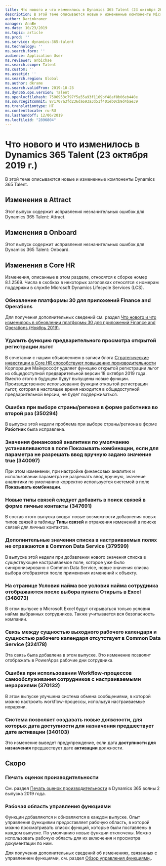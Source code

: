 ```yaml
---
title: Что нового и что изменилось в Dynamics 365 Talent (23 октября 2019 г.)
description: В этой теме описываются новые и измененные компоненты Microsoft Dynamics 365 Talent.
author: Darinkramer
manager: AnnBe
ms.date: 10/23/2019
ms.topic: article
ms.prod: ''
ms.service: dynamics-365-talent
ms.technology: ''
ms.search.form: ''
audience: Application User
ms.reviewer: anbichse
ms.search.scope: Talent
ms.custom: ''
ms.assetid: ''
ms.search.region: Global
ms.author: dkrame
ms.search.validFrom: 2019-10-23
ms.dyn365.ops.version: Talent
ms.openlocfilehash: 7506953c797f5a55a93f1169bf48af8b06eb440e
ms.sourcegitcommit: 871707a3fd236da693a3d51f401eb0cb9d4bae39
ms.translationtype: HT
ms.contentlocale: ru-RU
ms.lasthandoff: 12/06/2019
ms.locfileid: "2896804"
---
```

# <a name="whats-new-or-changed-in-dynamics-365-talent-october-23-2019"></a>Что нового и что изменилось в Dynamics 365 Talent (23 октября 2019 г.)

В этой теме описываются новые и измененные компоненты Dynamics 365 Talent.

## <a name="changes-in-attract"></a>Изменения в Attract
Этот выпуск содержит исправления незначительных ошибок для Dynamics 365 Talent: Attract.

## <a name="changes-in-onboard"></a>Изменения в Onboard
Этот выпуск содержит исправления незначительных ошибок для Dynamics 365 Talent: Onboard.

## <a name="changes-in-core-hr"></a>Изменения в Core HR

Изменения, описанные в этом разделе, относятся к сборке номер 8.1.2569. Числа в скобках в некоторых заголовках относятся к номерам поддержки в службе Microsoft Dynamics Lifecycle Services (LCS).

### <a name="platform-update-30-for-finance-and-operations-apps"></a>Обновление платформы 30 для приложений Finance and Operations

Для получения дополнительных сведений см. раздел [Что нового и что изменилось в обновлении платформы 30 для приложений Finance and Operations (Ноябрь 2019)](https://docs.microsoft.com/en-us/dynamics365/fin-ops-core/fin-ops/get-started/whats-new-platform-update-30).

### <a name="remove-benefits-open-enrollment-preview-feature"></a>Удалить функцию предварительного просмотра открытой регистрации льгот

В сочетании с нашим объявлением в записи блога [Стратегические инвестиции в Core HR способствуют повышению производительности](https://cloudblogs.microsoft.com/dynamics365/bdm/2019/10/02/strategic-investments-in-core-hr-drive-operational-excellence) Корпорация Майкрософт удаляет функцию открытой регистрации льгот из общедоступной предварительной версии 18 октября 2019 года. Вместо этого в будущем будут выпущены новые функции. Производственное использование функции открытой регистрации льгот, которая в настоящее время находится в общедоступной предварительной версии, не будет поддерживаться.

### <a name="error-while-selecting-the-countryregion-on-the-worker-form-a-second-time-350294"></a>Ошибка при выборе страны/региона в форме работника во второй раз (350294)

В выпуске этой недели проблема при выборе страны/региона в форме **Работник** была исправлена.

### <a name="financial-dimension-values-default-to-the-combination-display-field-when-do-not-allow-manual-entry-is-set-to-true-340097"></a>Значения финансовой аналитики по умолчанию устанавливаются в поле Показывать комбинации, если для параметра не разрешать ввод вручную задано значение true (340097)

При этом изменении, при настройке финансовых аналитик и использовании параметра не разрешать ввод вручную, значение аналитики по умолчанию корректно используется системой в поле **Показывать комбинации**.

### <a name="new-relationship-types-should-be-added-to-relationship-lookup-in-the-personal-contacts-form-347691"></a>Новые типы связей следует добавить в поиск связей в форме личные контакты (347691)

В состав этого выпуска входят новые возможности добавления новых типов связей в таблицу **Типы связей** и отражения изменений в поиске связей для личных контактов.

### <a name="additional-list-values-in-custom-fields-arent-reflected-in-common-data-service-379599"></a>Дополнительные значения списка в настраиваемых полях не отражаются в Common Data Service (379599)

В выпуске этой недели при добавлении нового значения списка в существующее настраиваемое поле, которое уже было синхронизировано с Common Data Service, новые значения списка выбора отобразятся после применения изменений к объекту.

### <a name="on-the-terms-of-employment-page-all-employees-terms-of-employment-appear-after-selecting-open-in-excel-348073"></a>На странице Условия найма все условия найма сотрудника отображаются после выбора пункта Открыть в Excel (348073)

В этом выпуске в Microsoft Excel будут открываться только условия найма выбранных сотрудников. Также учитывается вся безопасность компании.

### <a name="the-association-between-the-work-calendar-holiday-entity-and-the-work-calendar-entity-is-missing-in-common-data-service-324178"></a>Связь между сущностью выходного рабочего календаря и сущностью рабочего календаря отсутствует в Common Data Service (324178)

Эта связь была добавлена в этом выпуске. Это изменение позволит отображать в PowerApps рабочие дни сотрудника. 

### <a name="error-when-using-employee-self-service-workflows-with-configurable-hierarchies-370132"></a>Ошибка при использовании Workflow-процессов самообслуживания сотрудников с настраиваемыми иерархиями (370132)

В этом выпуске улучшена система обмена сообщениями, в которой можно настроить workflow-процессы, используя настраиваемые иерархии. 

### <a name="system-allows-creation-of-new-positions-where-the-available-for-assignment-date-is-earlier-than-the-activation-date-340103"></a>Система позволяет создавать новые должности, для которых дата доступности для назначения предшествует дате активации (340103)

Это изменение выведет предупреждение, если дата **доступности для назначения** предшествует дате **активации** должности.

## <a name="coming-soon"></a>Скоро

### <a name="print-performance-reviews"></a>Печать оценок производительности

См. раздел [Печать оценок производительности](https://docs.microsoft.com/dynamics365-release-plan/2019wave2/dynamics365-talent/print-performance-reviews) в Dynamics 365 волны 2 выпуска 2019 года.

### <a name="feature-management-workspace"></a>Рабочая область управления функциями

Функции добавляются и обновляются в каждом выпуске. Опыт управления функциями предоставляет рабочую область, в которой можно просматривать список функций, которые были поставлены в каждом выпуске. По умолчанию новые функции отключены. Можно использовать рабочую область для их включения и просмотра документации по ним.

Для получения дополнительных сведений об изменениях, связанных с управлением функциями, см. раздел [Обзор управления функциями,](https://docs.microsoft.com/en-us/dynamics365/fin-ops-core/fin-ops/get-started/feature-management/feature-management-overview).
